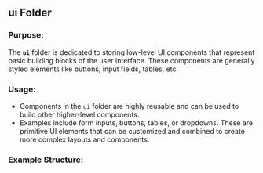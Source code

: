 ## **ui Folder**

### Purpose:

The **`ui`** folder is dedicated to storing low-level UI components that represent basic building blocks of the user interface. These components are generally styled elements like buttons, input fields, tables, etc.

### Usage:

- Components in the `ui` folder are highly reusable and can be used to build other higher-level components.
- Examples include form inputs, buttons, tables, or dropdowns. These are primitive UI elements that can be customized and combined to create more complex layouts and components.

### Example Structure:
